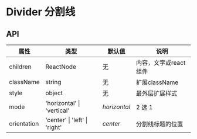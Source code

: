 # Divider 分割线

<example />

## API

| 属性 | 类型 | 默认值 | 说明 |
| --- | --- | --- | --- |
| children | ReactNode | 无 | 内容，文字或react组件 |
| className | string | 无 | 扩展className |
| style | object | 无 | 最外层扩展样式 |
| mode | 'horizontal' \| 'vertical' | *horizontal* |  2 选 1 |
| orientation | 'center' \| 'left' \| 'right' | *center* |  分割线标题的位置 |
